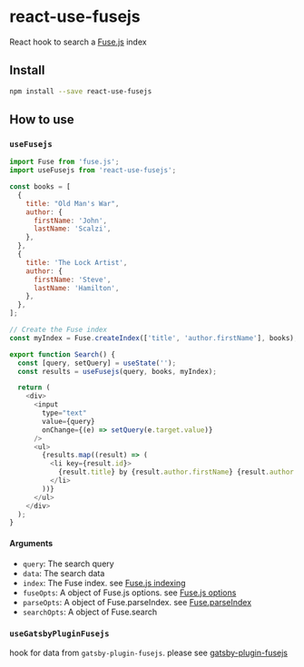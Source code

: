 # react-use-fusejs

React hook to search a [Fuse.js](https://fusejs.io/) index

## Install

```sh
npm install --save react-use-fusejs
```

## How to use

### `useFusejs`

```js
import Fuse from 'fuse.js';
import useFusejs from 'react-use-fusejs';

const books = [
  {
    title: "Old Man's War",
    author: {
      firstName: 'John',
      lastName: 'Scalzi',
    },
  },
  {
    title: 'The Lock Artist',
    author: {
      firstName: 'Steve',
      lastName: 'Hamilton',
    },
  },
];

// Create the Fuse index
const myIndex = Fuse.createIndex(['title', 'author.firstName'], books);

export function Search() {
  const [query, setQuery] = useState('');
  const results = useFusejs(query, books, myIndex);

  return (
    <div>
      <input
        type="text"
        value={query}
        onChange={(e) => setQuery(e.target.value)}
      />
      <ul>
        {results.map((result) => (
          <li key={result.id}>
            {result.title} by {result.author.firstName} {result.author.lastName}
          </li>
        ))}
      </ul>
    </div>
  );
}
```

#### Arguments

- `query`: The search query
- `data`: The search data
- `index`: The Fuse index. see [Fuse.js indexing](https://fusejs.io/api/indexing.html)
- `fuseOpts`: A object of Fuse.js options. see [Fuse.js options](https://fusejs.io/api/options.html)
- `parseOpts`: A object of Fuse.parseIndex. see [Fuse.parseIndex](https://fusejs.io/api/parsing.html#fuse-parseindex)
- `searchOpts`: A object of Fuse.search

### `useGatsbyPluginFusejs`

hook for data from `gatsby-plugin-fusejs`. please see [gatsby-plugin-fusejs](https://www.gatsbyjs.org/packages/gatsby-plugin-fusejs/)
